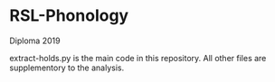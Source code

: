 # RSL-Phonology
Diploma 2019

extract-holds.py is the main code in this repository. All other files are supplementory to the analysis.
